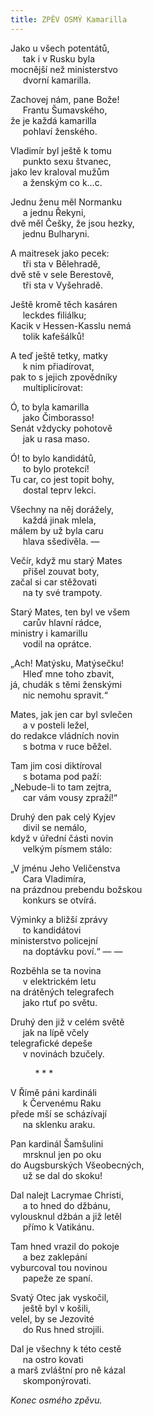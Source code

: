 ```yaml
---
title: ZPĚV OSMÝ Kamarilla
---
```


Jako u všech potentátů,  
     tak i v Rusku byla  
mocnější než ministerstvo  
     dvorní kamarilla.

  

Zachovej nám, pane Bože!  
     Frantu Šumavského,  
že je každá kamarilla  
     pohlaví ženského.

  

Vladimír byl ještě k tomu  
     punkto sexu štvanec,  
jako lev kraloval mužům  
     a ženským co k…c.

  

Jednu ženu měl Normanku  
     a jednu Řekyni,  
dvě měl Češky, že jsou hezky,  
     jednu Bulharyni.

  

A maitresek jako pecek:  
     tři sta v Bělehradě,  
dvě stě v sele Berestově,  
     tři sta v Vyšehradě.

  

Ještě kromě těch kasáren  
     leckdes filiálku;  
Kacik v Hessen-Kasslu nemá  
     tolik kafešálků!

  

A teď ještě tetky, matky  
     k nim přiadírovat,  
pak to s jejich zpovědníky  
     multiplicírovat:

  

Ó, to byla kamarilla  
     jako Čimborasso!  
Senát vždycky pohotově  
     jak u rasa maso.

  

Ó! to bylo kandidátů,  
     to bylo protekcí!  
Tu car, co jest topit bohy,  
     dostal teprv lekci.

  

Všechny na něj dorážely,  
     každá jinak mlela,  
málem by už byla caru  
     hlava sšedivěla. —

  

Večír, když mu starý Mates  
     přišel zouvat boty,  
začal si car stěžovati  
     na ty své trampoty.

  

Starý Mates, ten byl ve všem  
     carův hlavní rádce,  
ministry i kamarillu  
     vodil na oprátce.

  

„Ach! Matýsku, Matýsečku!  
     Hleď mne toho zbavit,  
já, chudák s těmi ženskými  
     nic nemohu spravit.“

  

Mates, jak jen car byl svlečen  
     a v posteli ležel,  
do redakce vládních novin  
     s botma v ruce běžel.

  

Tam jim cosi diktíroval  
     s botama pod paží:  
„Nebude-li to tam zejtra,  
     car vám vousy zpraží!“

  

Druhý den pak celý Kyjev  
     divil se nemálo,  
když v úřední části novin  
     velkým písmem stálo:

  

„V jménu Jeho Veličenstva  
     Cara Vladimíra,  
na prázdnou prebendu božskou  
     konkurs se otvírá.

  

Výminky a bližší zprávy  
     to kandidátovi  
ministerstvo policejní  
     na doptávku poví.“ — —

  

Rozběhla se ta novina  
     v elektrickém letu  
na drátěných telegrafech  
     jako rtuť po světu.

  

Druhý den již v celém světě  
     jak na lípě včely  
telegrafické depeše  
     v novinách bzučely.

  

          \* \* \*

  

V Římě páni kardináli  
     k Červenému Raku  
přede mší se scházívají  
     na sklenku araku.

  

Pan kardinál Šamšulini  
     mrsknul jen po oku  
do Augsburských Všeobecných,  
     už se dal do skoku!

  

Dal nalejt Lacrymae Christi,  
     a to hned do džbánu,  
vylousknul džbán a již letěl  
     přímo k Vatikánu.

  

Tam hned vrazil do pokoje  
     a bez zaklepání  
vyburcoval tou novinou  
     papeže ze spaní.

  

Svatý Otec jak vyskočil,  
     ještě byl v košili,  
velel, by se Jezovité  
     do Rus hned strojili.

  

Dal je všechny k této cestě  
     na ostro kovati  
a marš zvláštní pro ně kázal  
     skomponýrovati.

  

_Konec osmého zpěvu._
